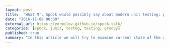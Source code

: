 ```yaml
---
layout: post
title:  "What Mr. Spock would possibly say about modern unit testing: pragmatic and emotional overview"
date: "2016-11-08 00:00"
external_url: https://yermilov.github.io/spock-talk/
categories: [spock, junit, testng, testing, groovy]
published: true
summary: "In this article we will try to examine current state of the automated testing concept in the Java world. As a reference, we will go through basic and advanced spock-framework features and compare them with what JUnit4/JUnit5/TestNG/Hamcrest/AssertJ/Mockito/whatever can offer instead. We will try to understand Spock philosophy and find out both pragmatic and emotional answer to the questions: should I use spock-framework in the year of 2016? how to convince my manager that 'yes, we should'? how to convince my teammates that 'no, we shouldn’t'?"
---
```

